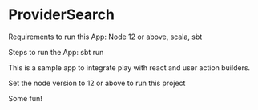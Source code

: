 # ProviderSearch

Requirements to run this App: Node 12 or above, scala, sbt

Steps to run the App: sbt run



This is a sample app to integrate play with react and user action builders.

Set the node version to 12 or above to run this project

Some fun!


